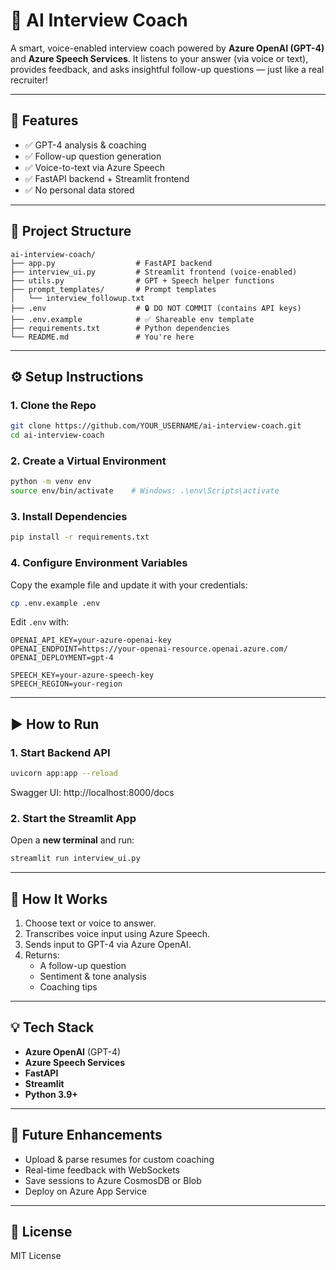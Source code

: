 
# 🎤 AI Interview Coach

A smart, voice-enabled interview coach powered by **Azure OpenAI (GPT-4)** and **Azure Speech Services**. It listens to your answer (via voice or text), provides feedback, and asks insightful follow-up questions — just like a real recruiter!

---

## 🚀 Features

- ✅ GPT-4 analysis & coaching  
- ✅ Follow-up question generation  
- ✅ Voice-to-text via Azure Speech  
- ✅ FastAPI backend + Streamlit frontend  
- ✅ No personal data stored  

---

## 📁 Project Structure

```
ai-interview-coach/
├── app.py                  # FastAPI backend
├── interview_ui.py         # Streamlit frontend (voice-enabled)
├── utils.py                # GPT + Speech helper functions
├── prompt_templates/       # Prompt templates
│   └── interview_followup.txt
├── .env                    # 🔒 DO NOT COMMIT (contains API keys)
├── .env.example            # ✅ Shareable env template
├── requirements.txt        # Python dependencies
└── README.md               # You're here
```

---

## ⚙️ Setup Instructions

### 1. Clone the Repo

```bash
git clone https://github.com/YOUR_USERNAME/ai-interview-coach.git
cd ai-interview-coach
```

### 2. Create a Virtual Environment

```bash
python -m venv env
source env/bin/activate    # Windows: .\env\Scripts\activate
```

### 3. Install Dependencies

```bash
pip install -r requirements.txt
```

### 4. Configure Environment Variables

Copy the example file and update it with your credentials:

```bash
cp .env.example .env
```

Edit `.env` with:

```
OPENAI_API_KEY=your-azure-openai-key
OPENAI_ENDPOINT=https://your-openai-resource.openai.azure.com/
OPENAI_DEPLOYMENT=gpt-4

SPEECH_KEY=your-azure-speech-key
SPEECH_REGION=your-region
```

---

## ▶️ How to Run

### 1. Start Backend API

```bash
uvicorn app:app --reload
```

Swagger UI: http://localhost:8000/docs

### 2. Start the Streamlit App

Open a **new terminal** and run:

```bash
streamlit run interview_ui.py
```

---

## 🧠 How It Works

1. Choose text or voice to answer.
2. Transcribes voice input using Azure Speech.
3. Sends input to GPT-4 via Azure OpenAI.
4. Returns:
   - A follow-up question  
   - Sentiment & tone analysis  
   - Coaching tips  

---

## 💡 Tech Stack

- **Azure OpenAI** (GPT-4)
- **Azure Speech Services**
- **FastAPI**
- **Streamlit**
- **Python 3.9+**

---

## 🔄 Future Enhancements

- Upload & parse resumes for custom coaching  
- Real-time feedback with WebSockets  
- Save sessions to Azure CosmosDB or Blob  
- Deploy on Azure App Service  


---

## 📄 License

MIT License
